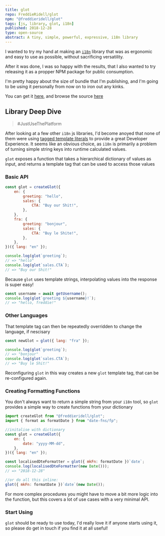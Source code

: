 ```yaml
---
title: glot
repo: FreddieRidell/glot
npm: "@freddieridell/glot"
tags: [js, library, glot, i18n]
published: 2018-12-28
type: open-source
abstract: A tiny, simple, powerful, expressive, i18n library
---
```


I wanted to try my hand at making an [`i18n`][i18n] library that was as ergonomic and easy to use as possible, without sacrificing versatility.

After it was done, I was so happy with the results, that I also wanted to try releasing it as a propper NPM package for public consumption.

I'm pretty happy about the size of bundle that I'm publishing, and I'm going to be using it personally from now on to iron out any kinks.

You can get it [here][npm], and browse the source [here][repo]

## Library Deep Dive

> \#JustUseThePlatform

After looking at a few other `i18n` js libraries, I'd become anoyed that none of them were using [tagged template literals][templates] to provide a great Developer Experience. It seems like an obvious choice, as `i18n` is primarily a problem of turning simple string keys into runtime calculated values.

`glot` exposes a function that takes a hierarchical dictionary of values as input, and returns a template tag that can be used to access those values

### Basic API

```js
const glot = createGlot({
	en: {
		greeting: "hello",
		sales: {
			CTA: "Buy our Shit!",
		},
	},
	fra: {
		greeting: "bonjour",
		sales: {
			CTA: "Buy le Shite!",
		},
	},
})({ lang: "en" });

console.log(glot`greeting`);
// => "hello"
console.log(glot`sales.CTA`);
// => "Buy our Shit!"
```

Because `glot` uses template strings, interpolating values into the response is super easy!

```javascript
const username = await getUsername();
console.log(glot`greeting ${username}!`);
// => "hello, freddie!"
```

### Other Languages

That template tag can then be repeatedly overridden to change the language, if nescisary

```javascript
const newGlot = glot({ lang: "fra" });

console.log(glot`greeting`);
// => "bonjour"
console.log(glot`sales.CTA`);
// => "Buy le Shit!"
```

Reconfiguring `glot` in this way creates a new `glot` template tag, that can be re-configured again.

### Creating Formatting Functions

You don't always want to return a simple string from your `i18n` tool, so `glot` provides a simple way to create functions from your dictionary

```javascript
import createGlot from "@freddieridell/glot";
import { format as formatDate } from "date-fns/fp";

//initalise with dictionary
const glot = createGlot({
	en: {
		date: "yyyy-MM-dd",
	},
})({ lang: "en" });

const localisedDteFormatter = glot({ mkFn: formatDate })`date`;
console.log(localisedDteFormatter(new Date()));
// => "2018-12-28"

//or do all this inline:
glot({ mkFn: formatDate })`date`(new Date());
```

For more complex procedures you might have to move a bit more logic into the function, but this covers a lot of use cases with a very minimal API.

### Start Using

`glot` should be ready to use today, I'd really love it if anyone starts using it, so please do get in touch if you find it at all useful!

[templates]: https://developer.mozilla.org/en-US/docs/Web/JavaScript/Reference/Template_literals
[i18n]: https://en.wikipedia.org/wiki/Internationalization_and_localization
[repo]: https://github.com/FreddieRidell/glot
[npm]: https://www.npmjs.com/package/@freddieridell/glot
